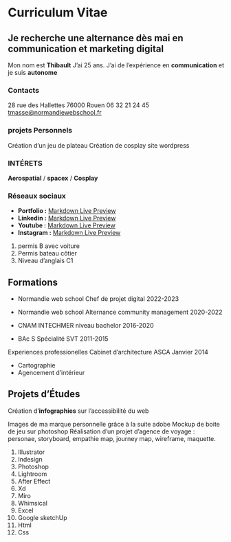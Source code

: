 # Curriculum Vitae
## Je recherche une alternance dès mai en communication et marketing digital

Mon nom est **Thibault** J’ai 25 ans.
J’ai de l’expérience en
**communication** et je
suis **autonome**

### Contacts
28 rue des Hallettes 76000 Rouen
06 32 21 24 45
tmasse@normandiewebschool.fr

### projets Personnels
Création d’un jeu de plateau
Création de cosplay
site wordpress

### INTÉRETS
**Aerospatial** / **spacex** / **Cosplay**

### Réseaux sociaux
* **Portfolio :** [Markdown Live Preview](https://tmasse.myportfolio.com)
* **Linkedin :** [Markdown Live Preview](https://www.linkedin.com/in/thibault-masse-4b59a11b/)
* **Youtube :** [Markdown Live Preview](https://urlz.fr/fvBU)
* **Instagram :** [Markdown Live Preview](https://urlz.fr/fvBY)

1. permis B avec voiture
1. Permis bateau côtier
1. Niveau d’anglais C1

## Formations
* Normandie web school
Chef de projet digital
2022-2023

* Normandie web school
Alternance community management
2020-2022

* CNAM INTECHMER
niveau bachelor
2016-2020

* BAc S
Spécialité SVT
2011-2015

Experiences professionelles
Cabinet d’architecture ASCA
Janvier 2014
* Cartographie
* Agencement d’intérieur

## Projets d’Études
Création d’**infographies** sur l’accessibilité du web

Images de ma marque personnelle grâce à la suite adobe
Mockup de boite de jeu sur photoshop
Réalisation d’un projet d’agence de voyage :
personae, storyboard, empathie map,
journey map, wireframe, maquette.

1. Illustrator
1. Indesign
1. Photoshop
1. Lightroom
1. After Effect
1. Xd
1. Miro
1. Whimsical
1. Excel
1. Google sketchUp
1. Html
1. Css
